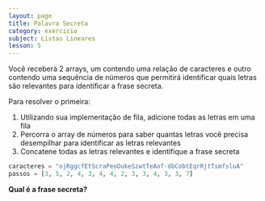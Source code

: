 ```yaml
---
layout: page
title: Palavra Secreta
category: exercicio
subject: Listas Lineares
lesson: 5
---
```


Você receberá 2 arrays, um contendo uma relação de caracteres e outro contendo uma sequência de números que permitirá identificar quais letras são relevantes para identificar a frase secreta.

Para resolver o primeira:

1. Utilizando sua implementação de fila, adicione todas as letras em uma fila
1. Percorra o array de números para saber quantas letras você precisa desempilhar para identificar as letras relevantes
1. Concatene todas as letras relevantes e identifique a frase secreta

```python
caracteres = "ojRggcfEtScraPeoOukeSzwtTeAof-dbCobtEqrRjtTsmfsluA"
passos = [3, 5, 2, 4, 3, 4, 4, 2, 3, 3, 4, 3, 3, 7]
```

**Qual é a frase secreta?**
